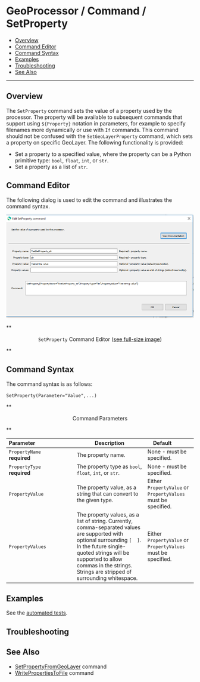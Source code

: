 # GeoProcessor / Command / SetProperty #

* [Overview](#overview)
* [Command Editor](#command-editor)
* [Command Syntax](#command-syntax)
* [Examples](#examples)
* [Troubleshooting](#troubleshooting)
* [See Also](#see-also)

-------------------------

## Overview ##

The `SetProperty` command sets the value of a property used by the processor. The
property will be available to subsequent commands that support using `${Property}` notation in
parameters, for example to specify filenames more dynamically or use with `If` commands. This
command should not be confused with the `SetGeoLayerProperty` command, which sets a
property on specific GeoLayer. The following functionality is provided:

* Set a property to a specified value, where the property can be a Python primitive type: `bool`, `float`,
`int`, or `str`.
* Set a property as a list of `str`.

## Command Editor ##

The following dialog is used to edit the command and illustrates the command syntax.

![SetProperty](SetProperty.png)

**<p style="text-align: center;">
`SetProperty` Command Editor (<a href="../SetProperty.png">see full-size image</a>)
</p>**

## Command Syntax ##

The command syntax is as follows:

```text
SetProperty(Parameter="Value",...)
```
**<p style="text-align: center;">
Command Parameters
</p>**

| **Parameter**&nbsp;&nbsp;&nbsp;&nbsp;&nbsp;&nbsp;&nbsp;&nbsp;&nbsp;&nbsp;&nbsp;&nbsp;&nbsp;&nbsp;&nbsp;&nbsp;&nbsp;&nbsp;&nbsp;&nbsp;&nbsp;&nbsp;&nbsp;&nbsp;&nbsp;&nbsp; | **Description** | **Default**&nbsp;&nbsp;&nbsp;&nbsp;&nbsp;&nbsp;&nbsp;&nbsp;&nbsp;&nbsp; |
| --------------|-----------------|----------------- |
| `PropertyName`<br>**required** | The property name. | None - must be specified. |
| `PropertyType`<br>**required** | The property type as `bool`, `float`, `int`, or `str`. | None - must be specified. |
| `PropertyValue` | The property value, as a string that can convert to the given type. | Either `PropertyValue` or `PropertyValues` must be specified. |
| `PropertyValues` | The property values, as a list of string.  Currently, comma-separated values are supported with optional surrounding `[  ]`. In the future single-quoted strings will be supported to allow commas in the strings.  Strings are stripped of surrounding whitespace. | Either `PropertyValue` or `PropertyValues` must be specified. |


## Examples ##

See the [automated tests](https://github.com/OpenWaterFoundation/owf-app-geoprocessor-python-test/tree/master/test/commands/SetProperty).

## Troubleshooting ##

## See Also ##

* [SetPropertyFromGeoLayer](../SetPropertyFromGeoLayer/SetPropertyFromGeoLayer.md) command
* [WritePropertiesToFile](../WritePropertiesToFile/WritePropertiesToFile.md) command
